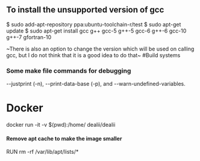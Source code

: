 ## To install the unsupported version of gcc
$ sudo add-apt-repository ppa:ubuntu-toolchain-r/test
$ sudo apt-get update
$ sudo apt-get install gcc g++ gcc-5 g++-5 gcc-6 g++-6 gcc-10 g++-7 gfortran-10

~There is also an option to change the version which will be used on calling gcc, but I do not think that it is a good idea to do that~
#Build systems
### Some make file commands for debugging
--justprint (-n), --print-data-base (-p), and --warn-undefined-variables.

# Docker
docker run -it -v $(pwd):/home/ dealii/dealii
#### Remove apt cache to make the image smaller
RUN rm -rf /var/lib/apt/lists/*



